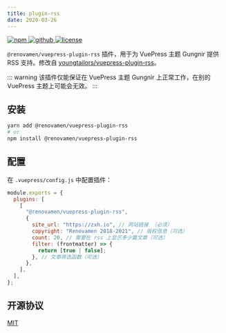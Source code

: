 ```yaml
---
title: plugin-rss
date: 2020-03-26
---
```


<p>
  <a href="https://www.npmjs.com/package/@renovamen/vuepress-plugin-rss" target="_blank">
    <img src="https://img.shields.io/npm/v/@renovamen/vuepress-plugin-rss.svg?style=flat-square&logo=npm" style="display: inline; margin: 0" alt="npm">
  </a>
  <a href="https://github.com/Renovamen/vuepress-theme-gungnir/tree/main/packages/plugins/rss" target="_blank">
    <img src="https://img.shields.io/badge/GitHub-@renovamen/vuepress--plugin--rss-26A2FF?style=flat-square&logo=github" style="display: inline; margin: 0" alt="github">
  </a>
  <a href="https://github.com/Renovamen/vuepress-theme-gungnir/blob/main/packages/plugins/rss/LICENSE" target="_blank">
    <img src="https://img.shields.io/badge/License-MIT-green?style=flat-square" style="display: inline; margin: 0" alt="license">
  </a>
</p>

`@renovamen/vuepress-plugin-rss` 插件，用于为 VuePress 主题 Gungnir 提供 RSS 支持。修改自 [youngtailors/vuepress-plugin-rss](https://github.com/youngtailors/vuepress-plugin-rss)。

::: warning
该插件仅能保证在 VuePress 主题 Gungnir 上正常工作，在别的 VuePress 主题上可能会无效。
:::

## 安装

```bash
yarn add @renovamen/vuepress-plugin-rss
# or
npm install @renovamen/vuepress-plugin-rss
```

## 配置

在 `.vuepress/config.js` 中配置插件：

```js
module.exports = {
  plugins: [
    [
      "@renovamen/vuepress-plugin-rss",
      {
        site_url: "https://zxh.io", // 网站链接 （必须）
        copyright: "Renovamen 2018-2021", // 版权信息（可选）
        count: 20, // 需要在 rss 上显示多少篇文章（可选）
        filter: (frontmatter) => {
          return [true | false];
        }, // 文章筛选函数（可选）
      },
    ],
  ],
};
```

## 开源协议

[MIT](https://github.com/Renovamen/vuepress-theme-gungnir/blob/main/packages/plugins/rss/LICENSE)
